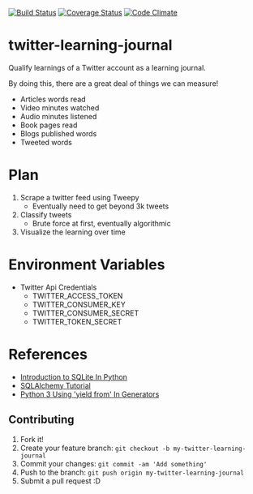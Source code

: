 [![Build Status](https://travis-ci.org/DEV3L/twitter-learning-journal.svg?branch=master)](https://travis-ci.org/DEV3L/track-my-beer)
[![Coverage Status](https://coveralls.io/repos/github/DEV3L/twitter-learning-journal/badge.svg)](https://coveralls.io/github/DEV3L/track-my-beer)
[![Code Climate](https://codeclimate.com/github/DEV3L/twitter-learning-journal/badges/gpa.svg)](https://codeclimate.com/github/DEV3L/track-my-beer)

# twitter-learning-journal
Qualify learnings of a Twitter account as a learning journal.

By doing this, there are a great deal of things we can measure!
* Articles words read
* Video minutes watched
* Audio minutes listened
* Book pages read
* Blogs published words
* Tweeted words

# Plan

1. Scrape a twitter feed using Tweepy
    * Eventually need to get beyond 3k tweets
2. Classify tweets
    * Brute force at first, eventually algorithmic
3. Visualize the learning over time


# Environment Variables
* Twitter Api Credentials
  * TWITTER_ACCESS_TOKEN
  * TWITTER_CONSUMER_KEY
  * TWITTER_CONSUMER_SECRET
  * TWITTER_TOKEN_SECRET


# References

* [Introduction to SQLite In Python](https://www.pythoncentral.io/introduction-to-sqlite-in-python/)
* [SQLAlchemy Tutorial](http://docs.sqlalchemy.org/en/latest/orm/tutorial.html)
* [Python 3 Using 'yield from' In Generators](http://simeonvisser.com/posts/python-3-using-yield-from-in-generators-part-1.html)




## Contributing

1. Fork it!
2. Create your feature branch: `git checkout -b my-twitter-learning-journal`
3. Commit your changes: `git commit -am 'Add something'`
4. Push to the branch: `git push origin my-twitter-learning-journal`
5. Submit a pull request :D
